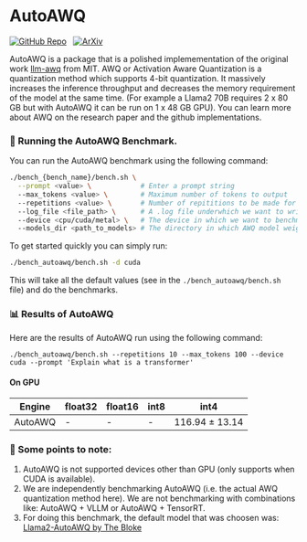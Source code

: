 # AutoAWQ

[![GitHub Repo](https://img.shields.io/badge/github-%23121011.svg?style=for-the-badge&logo=github&logoColor=white)](https://github.com/casper-hansen/AutoAWQ) &nbsp;
[![ArXiv](https://img.shields.io/badge/arXiv-%230170FE.svg?style=for-the-badge&logo=arxiv&logoColor=white)](https://arxiv.org/abs/2306.00978)


AutoAWQ is a package that is a polished implemementation of the original work [llm-awq](https://github.com/mit-han-lab/llm-awq) from MIT. AWQ or Activation Aware Quantization is a quantization method which supports 4-bit quantization. It massively increases the inference throughput and decreases the memory requirement of the model at the same time. (For example a Llama2 70B requires 2 x 80 GB but with AutoAWQ it can be run on 1 x 48 GB GPU). You can learn more about AWQ on the research paper and the github implementations.

### 🚀 Running the AutoAWQ Benchmark.

You can run the AutoAWQ benchmark using the following command:

```bash
./bench_{bench_name}/bench.sh \
  --prompt <value> \            # Enter a prompt string
  --max_tokens <value> \        # Maximum number of tokens to output
  --repetitions <value> \       # Number of repititions to be made for the prompt.
  --log_file <file_path> \      # A .log file underwhich we want to write the results.
  --device <cpu/cuda/metal> \   # The device in which we want to benchmark.
  --models_dir <path_to_models> # The directory in which AWQ model weights are present
```

To get started quickly you can simply run:

```bash
./bench_autoawq/bench.sh -d cuda
```

This will take all the default values (see in the `./bench_autoawq/bench.sh` file) and do the benchmarks.

### 📊 Results of AutoAWQ

Here are the results of AutoAWQ run using the following command:

```
./bench_autoawq/bench.sh --repetitions 10 --max_tokens 100 --device cuda --prompt 'Explain what is a transformer'
```
#### On GPU

| Engine                       | float32      | float16       | int8          | int4          |
|------------------------------|--------------|---------------|---------------|---------------|
| AutoAWQ                      |      -       |      -        |      -        | 116.94 ± 13.14|


### 👀 Some points to note:

1. AutoAWQ is not supported devices other than GPU (only supports when CUDA is available).
2. We are independently benchmarking AutoAWQ (i.e. the actual AWQ quantization method here). We are not benchmarking with combinations like: AutoAWQ + VLLM or AutoAWQ + TensorRT.
3. For doing this benchmark, the default model that was choosen was: [Llama2-AutoAWQ by The Bloke](https://huggingface.co/TheBloke/Llama-2-7B-AWQ)
